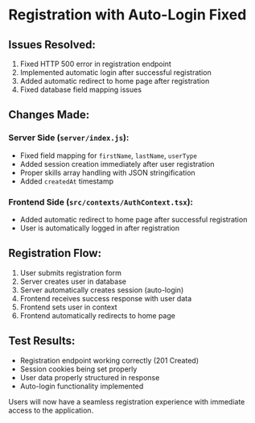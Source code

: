 # Registration with Auto-Login Fixed

## Issues Resolved:
1. Fixed HTTP 500 error in registration endpoint
2. Implemented automatic login after successful registration
3. Added automatic redirect to home page after registration
4. Fixed database field mapping issues

## Changes Made:

### Server Side (`server/index.js`):
- Fixed field mapping for `firstName`, `lastName`, `userType`
- Added session creation immediately after user registration
- Proper skills array handling with JSON stringification
- Added `createdAt` timestamp

### Frontend Side (`src/contexts/AuthContext.tsx`):
- Added automatic redirect to home page after successful registration
- User is automatically logged in after registration

## Registration Flow:
1. User submits registration form
2. Server creates user in database
3. Server automatically creates session (auto-login)
4. Frontend receives success response with user data
5. Frontend sets user in context
6. Frontend automatically redirects to home page

## Test Results:
- Registration endpoint working correctly (201 Created)
- Session cookies being set properly
- User data properly structured in response
- Auto-login functionality implemented

Users will now have a seamless registration experience with immediate access to the application.